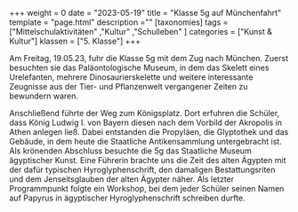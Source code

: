 +++
weight = 0
date = "2023-05-19"
title = "Klasse 5g auf Münchenfahrt"
template = "page.html"
description =""
[taxonomies]
tags = ["Mittelschulaktivitäten" ,"Kultur" ,"Schulleben" ]
categories = ["Kunst & Kultur"]
klassen = ["5. Klasse"]
+++


Am Freitag, 19.05.23, fuhr die Klasse 5g mit dem Zug nach München. Zuerst
besuchten sie das Paläontologische Museum, in dem das Skelett eines Urelefanten,
mehrere Dinosaurierskelette und weitere interessante Zeugnisse aus der Tier- und
Pflanzenwelt vergangener Zeiten zu bewundern waren.

<!-- more -->

Anschließend führte der Weg zum Königsplatz. Dort erfuhren die Schüler, dass König
Ludwig I. von Bayern diesen nach dem Vorbild der Akropolis in Athen anlegen ließ.
Dabei entstanden die Propyläen, die Glyptothek und das Gebäude, in dem heute die
Staatliche Antikensammlung untergebracht ist.
Als krönenden Abschluss besuchte die 5g das Staatliche Museum ägyptischer Kunst.
Eine Führerin brachte uns die Zeit des alten Ägypten mit der dafür typischen
Hyroglyphenschrift, den damaligen Bestattungsriten und dem Jenseitsglauben der
alten Ägypter näher. Als letzter Programmpunkt folgte ein Workshop, bei dem jeder
Schüler seinen Namen auf Papyrus in ägyptischer Hyroglyphenschrift schreiben
durfte.